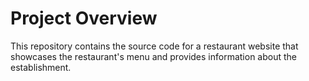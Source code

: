 # Project Overview

This repository contains the source code for a restaurant website that showcases the restaurant's menu and provides information about the establishment.
